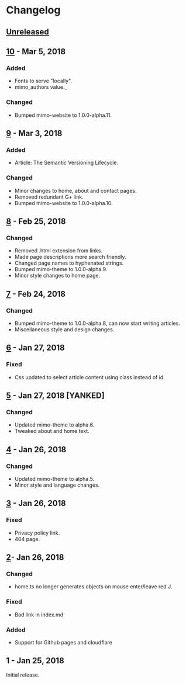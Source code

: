 # Changelog
## [Unreleased](https://github.com/JeremyTCD/JeremyTCD.github.io/compare/10...HEAD)

## [10](https://github.com/JeremyTCD/JeremyTCD.github.io/compare/9...10) - Mar 5, 2018
### Added
- Fonts to serve "locally".
- mimo_authors value._
### Changed
- Bumped mimo-website to 1.0.0-alpha.11.

## [9](https://github.com/JeremyTCD/JeremyTCD.github.io/compare/8...9) - Mar 3, 2018
### Added
- Article: The Semantic Versioning Lifecycle.
### Changed
- Minor changes to home, about and contact pages.
- Removed redundant G+ link.
- Bumped mimo-website to 1.0.0-alpha.10.

## [8](https://github.com/JeremyTCD/JeremyTCD.github.io/compare/7...8) - Feb 25, 2018
### Changed
- Removed .html extension from links.
- Made page descriptions more search friendly.
- Changed page names to hyphenated strings.
- Bumped mimo-theme to 1.0.0-alpha.9.
- Minor style changes to home page.

## [7](https://github.com/JeremyTCD/JeremyTCD.github.io/compare/6...7) - Feb 24, 2018
### Changed
- Bumped mimo-theme to 1.0.0-alpha.8, can now start writing articles.
- Miscellaneous style and design changes.

## [6](https://github.com/JeremyTCD/JeremyTCD.github.io/compare/5...6) - Jan 27, 2018
### Fixed
- Css updated to select article content using class instead of id.

## [5](https://github.com/JeremyTCD/JeremyTCD.github.io/compare/4...5) - Jan 27, 2018 [YANKED]
### Changed
- Updated mimo-theme to alpha.6.
- Tweaked about and home text.

## [4](https://github.com/JeremyTCD/JeremyTCD.github.io/compare/3...4) - Jan 26, 2018
### Changed
- Updated mimo-theme to alpha.5.
- Minor style and language changes.

## [3](https://github.com/JeremyTCD/JeremyTCD.github.io/compare/2...3) - Jan 26, 2018
### Fixed
- Privacy policy link.
- 404 page.

## [2](https://github.com/JeremyTCD/JeremyTCD.github.io/compare/1.0.0...2)- Jan 26, 2018
### Changed
- home.ts no longer generates objects on mouse enter/leave red J. 
### Fixed
- Bad link in index.md
### Added
- Support for Github pages and cloudflare

## 1 - Jan 25, 2018
Initial release.
